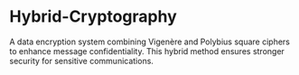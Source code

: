 # Hybrid-Cryptography
A data encryption system combining Vigenère and Polybius square ciphers to enhance message confidentiality. This hybrid method ensures stronger security for sensitive communications.
